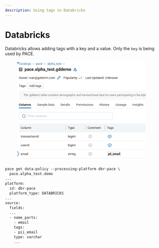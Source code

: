 ```yaml
---
description: Using tags in Databricks
---
```


# Databricks

Databricks allows adding tags with a key and a value. Only the `key` is being used by PACE.

<figure><img src="../../../.gitbook/assets/image (11).png" alt=""><figcaption></figcaption></figure>

```
pace get data-policy --processing-platform dbr-pace \
  pace.alpha_test.demo
...
platform:
  id: dbr-pace
  platform_type: DATABRICKS
...
source:
  fields:
  ...
  - name_parts:
    - email
    tags:
    - pii_email
    type: varchar
    ...
```
